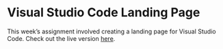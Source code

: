 # Visual Studio Code Landing Page

This week’s assignment involved creating a landing page for Visual Studio Code. Check out the live version [here](https://cohort-assignment.vercel.app/).